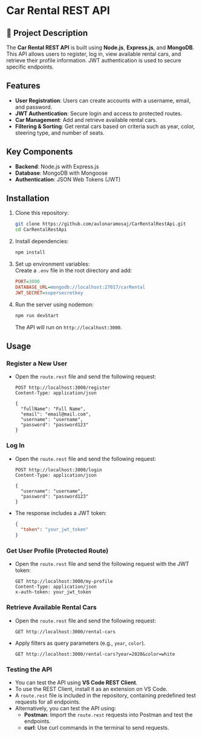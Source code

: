 # Car Rental REST API

## 📌 Project Description

The **Car Rental REST API** is built using **Node.js**, **Express.js**, and **MongoDB**. This API allows users to register, log in, view available rental cars, and retrieve their profile information. JWT authentication is used to secure specific endpoints.

## Features

- **User Registration**: Users can create accounts with a username, email, and password.
- **JWT Authentication**: Secure login and access to protected routes.
- **Car Management**: Add and retrieve available rental cars.
- **Filtering & Sorting**: Get rental cars based on criteria such as year, color, steering type, and number of seats.

## Key Components

- **Backend**: Node.js with Express.js
- **Database**: MongoDB with Mongoose
- **Authentication**: JSON Web Tokens (JWT)

## Installation

1. Clone this repository:
   ```bash
   git clone https://github.com/aulonaramosaj/CarRentalRestApi.git
   cd CarRentalRestApi
   ```
2. Install dependencies:
   ```bash
   npm install
   ```
3. Set up environment variables:\
   Create a `.env` file in the root directory and add:
   ```ini
   PORT=3000
   DATABASE_URL=mongodb://localhost:27017/carRental
   JWT_SECRET=supersecretkey
   ```
4. Run the server using nodemon:
   ```bash
   npm run devStart
   ```
   The API will run on `http://localhost:3000`.

## Usage

### **Register a New User**

- Open the `route.rest` file and send the following request:
  ```http
  POST http://localhost:3000/register
  Content-Type: application/json

  {
    "fullName": "Full Name",
    "email": "email@mail.com",
    "username": "username",
    "password": "password123"
  }
  ```

### **Log In**

- Open the `route.rest` file and send the following request:
  ```http
  POST http://localhost:3000/login
  Content-Type: application/json

  {
    "username": "username",
    "password": "password123"
  }
  ```
- The response includes a JWT token:
  ```json
  {
    "token": "your_jwt_token"
  }
  ```

### **Get User Profile (Protected Route)**

- Open the `route.rest` file and send the following request with the JWT token:
  ```http
  GET http://localhost:3000/my-profile
  Content-Type: application/json
  x-auth-token: your_jwt_token
  ```

### **Retrieve Available Rental Cars**

- Open the `route.rest` file and send the following request:
  ```http
  GET http://localhost:3000/rental-cars
  ```
- Apply filters as query parameters (e.g., `year`, `color`).
  ```http
  GET http://localhost:3000/rental-cars?year=2020&color=white
  ```

### **Testing the API**

- You can test the API using **VS Code REST Client**.
- To use the REST Client, install it as an extension on VS Code.
- A `route.rest` file is included in the repository, containing predefined test requests for all endpoints.
- Alternatively, you can test the API using:
  - **Postman**: Import the `route.rest` requests into Postman and test the endpoints.
  - **curl**: Use curl commands in the terminal to send requests.

